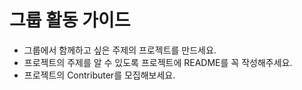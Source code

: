 # 그룹 활동 가이드

- 그룹에서 함께하고 싶은 주제의 프로젝트를 만드세요.
- 프로젝트의 주제를 알 수 있도록 프로젝트에 README를 꼭 작성해주세요.
- 프로젝트의 Contributer를 모집해보세요.




